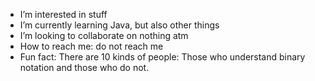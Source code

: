 - I’m interested in stuff
- I’m currently learning Java, but also other things
- I’m looking to collaborate on nothing atm
- How to reach me: do not reach me
- Fun fact: There are 10 kinds of people: Those who understand binary notation and those who do not.

<!---
Agrajag-imortal/Agrajag-imortal is a ✨ special ✨ repository because its `README.md` (this file) appears on your GitHub profile.
You can click the Preview link to take a look at your changes.
--->

